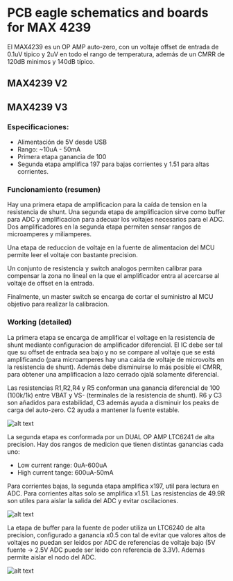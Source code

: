 # PCB eagle schematics and boards for MAX 4239

El MAX4239 es un OP AMP auto-zero, con un voltaje offset de entrada de 0.1uV tipico y 2uV en todo el rango de temperatura, además de un CMRR de  120dB minimos y 140dB típico.

## MAX4239 V2

## MAX4239 V3

### Especificaciones:
- Alimentación de 5V desde USB
- Rango: ~10uA - 50mA
- Primera etapa ganancia de 100
- Segunda etapa amplifica 197 para bajas corrientes y 1.51 para altas corrientes.

### Funcionamiento (resumen)

Hay una primera etapa de amplificacion para la caída de tension en la resistencia de shunt. Una segunda etapa de amplificacion sirve como buffer para ADC y amplificacion para adecuar los voltajes necesarios para el ADC. Dos amplificadores en la segunda etapa permiten sensar rangos de microamperes y miliamperes.

Una etapa de reduccion de voltaje en la fuente de alimentacion del MCU permite leer el voltaje con bastante precision.

Un conjunto de resistencia y switch analogos permiten calibrar para compensar la zona no lineal en la que el amplificador entra al acercarse al voltaje de offset en la entrada.

Finalmente, un master switch se encarga de cortar el suministro al MCU objetivo para realizar la calibracion.

### Working (detailed)

La primera etapa se encarga de amplificar el voltage en la resistencia de shunt mediante configuracion de amplificador diferencial. El IC debe ser tal que su offset de entrada sea bajo y no se compare al voltaje que se está amplificando (para microamperes hay una caida de voltaje de microvolts en la resistencia de shunt). Además debe disminuirse lo más posible el CMRR, para obtener una amplificacion a lazo cerrado ojalá solamente diferencial.

Las resistencias R1,R2,R4 y R5 conforman una ganancia diferencial de 100 (100k/1k) entre VBAT y VS- (terminales de la resistencia de shunt). R6 y C3 son añadidos para estabilidad, C3 además ayuda a disminuir los peaks de carga del auto-zero. C2 ayuda a mantener la fuente estable.

![alt text](https://github.com/jpfutalef/Current-Measurement-Board/blob/master/pcb_layout/PCB/MAX4239/Images/IM2.png)

La segunda etapa es conformada por un DUAL OP AMP LTC6241 de alta precision. Hay dos rangos de medicion que tienen distintas ganancias cada uno:
- Low current range: 0uA-600uA
- High current tange: 600uA-50mA

Para corrientes bajas, la segunda etapa amplifica x197, util para lectura en ADC. Para corrientes altas solo se amplifica x1.51. Las resistencias de 49.9R son utiles para aislar la salida del ADC y evitar oscilaciones.

![alt text](https://github.com/jpfutalef/Current-Measurement-Board/blob/master/pcb_layout/PCB/MAX4239/Images/IM5.png)

La etapa de buffer para la fuente de poder utiliza un LTC6240 de alta precision, configurado a ganancia x0.5 con tal de evitar que valores altos de voltajes no puedan ser leidos por ADC de referencias de voltaje bajo (5V fuente -> 2.5V ADC puede ser leido con referencia de 3.3V). Además permite aislar el nodo del ADC.

![alt text](https://github.com/jpfutalef/Current-Measurement-Board/blob/master/pcb_layout/PCB/MAX4239/Images/IM3.png)
